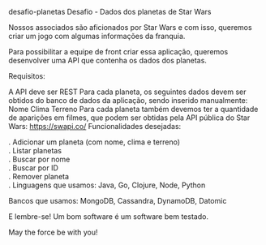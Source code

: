desafio-planetas
Desafio - Dados dos planetas de Star Wars

Nossos associados são aficionados por Star Wars e com isso, queremos criar um jogo com algumas informações da franquia.

Para possibilitar a equipe de front criar essa aplicação, queremos desenvolver uma API que contenha os dados dos planetas.

Requisitos:

A API deve ser REST
Para cada planeta, os seguintes dados devem ser obtidos do banco de dados da aplicação, sendo inserido manualmente: Nome Clima Terreno
Para cada planeta também devemos ter a quantidade de aparições em filmes, que podem ser obtidas pela API pública do Star Wars: https://swapi.co/
Funcionalidades desejadas:

. Adicionar um planeta (com nome, clima e terreno)<br>
. Listar planetas<br>
. Buscar por nome<br>
. Buscar por ID<br>
. Remover planeta<br>
. Linguagens que usamos: Java, Go, Clojure, Node, Python<br>

Bancos que usamos: MongoDB, Cassandra, DynamoDB, Datomic

E lembre-se! Um bom software é um software bem testado.

May the force be with you!

